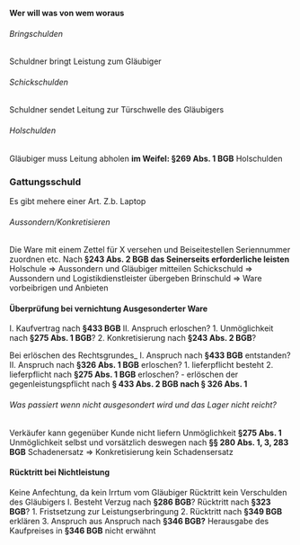 **Wer will was von wem woraus**

###### Bringschulden
Schuldner bringt Leistung zum Gläubiger

###### Schickschulden
Schuldner sendet Leitung zur Türschwelle des Gläubigers

###### Holschulden
Gläubiger muss Leitung abholen
**im Weifel: §269 Abs. 1 BGB** Holschulden

### Gattungsschuld
Es gibt mehere einer Art. Z.b. Laptop

###### Aussondern/Konkretisieren
Die Ware mit einem Zettel für X versehen und Beiseitestellen
Seriennummer zuordnen etc.
Nach **§243 Abs. 2 BGB das Seinerseits erforderliche leisten**
Holschule => Aussondern und Gläubiger mitteilen
Schickschuld => Aussondern und Logistikdienstleister übergeben
Brinschuld => Ware vorbeibrigen und Anbieten

#### Überprüfung bei vernichtung Ausgesonderter Ware
I. Kaufvertrag nach **§433 BGB**
II. Anspruch erloschen?
	1. Unmöglichkeit nach **§275 Abs. 1 BGB**?
	2. Konkretisierung nach **§243 Abs. 2 BGB**?

Bei erlöschen des Rechtsgrundes_
I. Anspruch nach **§433 BGB** entstanden?
II. Anspruch nach **§326 Abs. 1 BGB** erloschen?
	1. lieferpflicht besteht
	2. lieferpflicht nach **§275 Abs. 1 BGB** erloschen?
		- erlöschen der gegenleistungspflicht nach **§ 433 Abs. 2 BGB nach § 326 Abs. 1**

###### Was passiert wenn nicht ausgesondert wird und  das Lager nicht reicht?
Verkäufer kann gegenüber Kunde nicht liefern Unmöglichkeit **§275 Abs. 1**
Unmöglichkeit selbst und vorsätzlich deswegen nach **§§ 280 Abs. 1, 3, 283 BGB**
Schadenersatz => Konkretisierung kein Schadensersatz

#### Rücktritt bei Nichtleistung
Keine Anfechtung, da kein Irrtum vom Gläubiger
Rücktritt kein Verschulden des Gläubigers
I. Besteht Verzug nach **§286 BGB**? Rücktritt nach **§323 BGB**?
	1. Fristsetzung zur Leistungserbringung
	2. Rücktritt nach **§349 BGB** erklären
	3. Anspruch aus Anspruch nach **§346 BGB?**
		Herausgabe des Kaufpreises in **§346 BGB** nicht erwähnt
	


